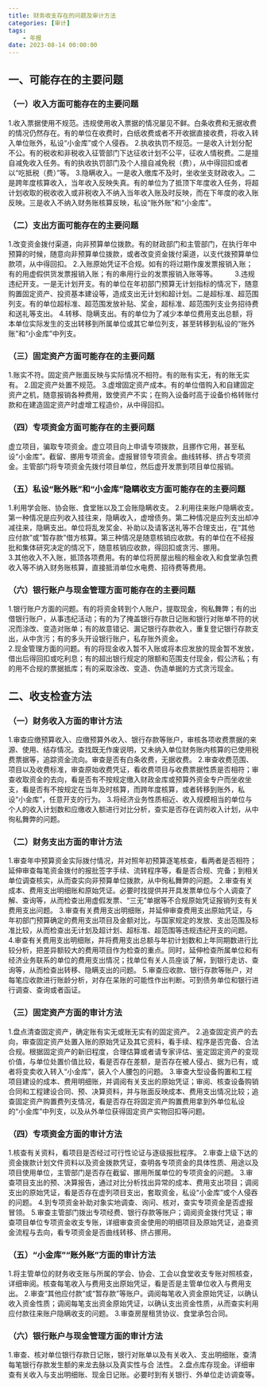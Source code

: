 ```yaml
---
title: 财务收支存在的问题及审计方法
categories: [审计]
tags:
    - 年报
date: 2023-08-14 00:00:00
---
```

## 一、可能存在的主要问题
### （一）收入方面可能存在的主要问题 
1.收入票据使用不规范。违规使用收入票据的情况屡见不鲜。白条收费和无据收费的情况仍然存在。有的单位在收费时，白纸收费或者不开收据直接收费，将收入转入单位账外，私设“小金库”或个人侵吞。
2.执收执罚不规范。一是收入计划分配不公。有的税收和非税收入征管部门下达征收计划不公平，征收人情税费。二是擅自减免收入任务。有的执收执罚部门及个人擅自减免税（费），从中得回扣或者以“吃抵税（费）”等。 
3.隐瞒收入。一是收入缴库不及时，坐收坐支财政收入。二是跨年度核算收入，当年收入反映失真。有的单位为了抵顶下年度收入任务，将超计划收取的税收收入或非税收入不纳入当年收入账及时反映，而在下年度的收入账反映。三是收入不纳入财务账核算反映，私设“账外账”和“小金库”。
### （二）支出方面可能存在的主要问题 
1.改变资金拨付渠道，向非预算单位拨款。有的财政部门和主管部门，在执行年中预算的时候，随意向非预算单位拨款，或者改变资金拨付渠道，以支代拨预算单位款项，从中得回扣。
2.入账原始凭证不合规。如有的将过期作废发票报销入账；有的用虚假供货发票报销入账；有的串用行业的发票报销入账等等。 　　
3.违规违纪开支。一是无计划开支。有的单位在年初部门预算无计划指标的情况下，随意购置固定资产、投资基本建设等，造成支出无计划和超计划。二是超标准、超范围列支。有的单位超标准、超范围发放补贴、奖金，超标准、超范围列支业务招待费和送礼等支出。
4.转移、隐瞒支出。有的单位为了减少本单位费用支出总额，将本单位实际发生的支出转移到所属单位或其它单位列支，甚至转移到私设的“账外账”和“小金库”中列支。
### （三）固定资产方面可能存在的主要问题
1.账实不符。固定资产账面反映与实际情况不相符。有的账有实无，有的账无实有。
2.固定资产处置不规范。
3.虚增固定资产成本。有的单位借购入和自建固定资产之机，随意报销各种费用，致使资产不实；在购入设备时高于设备价格转账付款和在建造固定资产时虚增工程造价，从中得回扣。
### （四）专项资金方面可能存在的主要问题
虚立项目，骗取专项资金。虚立项目向上申请专项拨款，且挪作它用，甚至私设“小金库”。截留、挪用专项资金。虚报冒领专项资金。曲线转移、挤占专项资金。主管部门将专项资金先拨付项目单位，然后虚开发票到项目单位报销。
### （五）私设“账外账”和“小金库”隐瞒收支方面可能存在的主要问题
1.利用学会账、协会账、食堂账以及工会账隐瞒收支。
2.利用往来账户隐瞒收支。第一种情况是应列收入挂往来，隐瞒收入，虚增债务。第二种情况是应列支出却冲减往来，隐瞒支出。单位将乱发奖金、补助以及请客送礼等不合理支出，在“其他应付款”或“暂存款”借方核算。第三种情况是随意核销应收款。有的单位在不经报批和集体研究决定的情况下，随意核销应收款，得回扣或贪污、挪用。  
3.其他收入不入账，抵顶各项费用。有的单位将房屋出租的租金收入和食堂承包费收入等不纳入财务账核算，直接抵消单位水电费、招待费等费用。
### （六）银行账户与现金管理方面可能存在的主要问题
1.银行账户方面的问题。有的将资金转到个人账户，提取现金，徇私舞弊；有的出借银行账户，从事违纪活动；有的为了掩盖银行存款日记账和银行对账单不符的状况而涂改、变造对账单；有的故意错记、漏记银行存款收入，重复登记银行存款支出，从中贪污；有的多头开设银行账户，私存账外资金。  
2.现金管理方面的问题。有的将现金收入暂不入账或将本应发放的现金暂不发放，借出后得回扣或吃利息；有的超出银行规定的限额和范围支付现金，假公济私；有的用不合规的票据抵库；有的采取涂改、变造、伪造单据的方式贪污现金。
## 二、收支检查方法
### （一）财务收入方面的审计方法
1.审查应缴预算收入、应缴预算外收入、银行存款等账户，审核各项收费票据的来源、使用、结存情况。查找既无作废说明，又未纳入单位财务账内核算的已使用税费票据等，追踪资金流向。审查是否有白条收费，无据收费。
2.审查收费范围、项目以及收费标准，审查原始收费凭证，看收费项目与收费票据性质是否相符；审查收取资金的去向，看是否有不按规定缴入财政金库或预算外资金专户而坐收坐支，看是否有不按规定在当年及时核算，而跨年度核算，或者转移到账外，私设“小金库”，任意开支的行为。
3.将经济业务性质相近、收入规模相当的单位与个人的收入计划数和应缴收入额进行对比分析，查实是否存在调剂收入计划，从中徇私舞弊的问题。
### （二）财务支出方面的审计方法
1.审查年中预算资金实际拨付情况，并对照年初预算逐笔核查，看两者是否相符；延伸审查每笔资金拨付的报批签字手续、流转程序等，看是否合规、完备；到相关单位调查核实，从而查实向非预算单位拨款，从中徇私舞弊的问题。
2.审查有关成本、费用支出明细账和原始凭证。必要时找提供并开具发票单位与个人调查了解、查询等，从而检查出用虚假发票、“三无”单据等不合规原始凭证报销列支有关费用支出问题。
3.审查有关费用支出明细账，并延伸审查费用支出原始凭证，与年初部门预算确定的费用支出项目及金额对比，与国家规定的发放、支出范围及标准比较，从而检查出无计划及超计划、超标准、超范围等违规违纪开支的问题。
4.审查有关费用支出明细账，并将费用支出总额与年初计划数和上年同期数进行比较分析，把差异额较大的费用项目作为检查的重点。同时，延伸检查所属单位和有经济业务联系的单位的费用支出情况；找单位有关人员座谈了解，到银行走访、查询等，从而检查出转移、隐瞒支出的问题。
5.审查应收款、银行存款等账户，对每笔应收款进行账龄分析，对存在呆账的可能性作出判断。可到债务单位和银行进行调查、查询或者函证。
### （三）固定资产方面的审计方法
1.盘点清查固定资产，确定账有实无或账无实有的固定资产。
2.追查固定资产的去向，审查固定资产处置入账的原始凭证及其它资料，看手续、程序是否完备、合法合规。根据固定资产的新旧程度，合理估算或者请专家评估、鉴定固定资产的变现价值，与单位处置价值比较，看是否存在差额，是否存在被人侵占、据为已有，或者将变卖收入转入“小金库”，装入个人腰包的问题。
3.审查大型设备购置和工程项目建设的成本、费用明细账，并调阅有关支出的原始凭证；审阅、核查设备购销合同和工程建设合同、预、决算资料，并与账面反映成本、费用支出情况比较；追查固定资产购置费列支情况，看是否存在将固定资产购置费用拿到外单位私设的“小金库”中列支，以及从外单位获得固定资产实物回扣等问题。  
### （四）专项资金方面的审计方法
1.核查有关资料，看项目是否经过可行性论证与逐级报批程序。
2.审查上级下达的资金拨款计划文件资料以及资金拨款凭证，查明各专项资金的具体性质、用途以及项目使用单位，主管部门是否存在截留、挪用所属单位的专项资金的问题。
3.审查项目支出的预、决算报告，通过对比分析找出异常的成本、费用支出项目；调阅支出的原始凭证，看是否存在虚列项目支出，套取资金，私设“小金库”或个人侵吞的问题。
4.到专项资金补助对象实地调查、询问、核对，查实专项资金是否虚报冒领。
5.审查主管部门拨出专项经费、银行存款等账户；调阅资金拨付凭证；审查项目单位专项资金收支专账，详细审查资金使用的明细项目及原始凭证，追查资金流程与去向，看专项资金是否曲线转移、挤占挪用。  
### （五）“小金库”“账外账”方面的审计方法
1.将主管单位的财务收支账与所属的学会、协会、工会以食堂收支专账对照核查，详细审阅。核查每笔收入与费用支出原始凭证，看是否是主管单位收入与费用支出。
2.审查“其他应付款”或“暂存款”等账户。调阅每笔收入资金原始凭证，以确认收入资金性质；调阅每笔支出资金原始凭证，以确认支出资金性质，从而查实利用应付款往来账户隐瞒收支的问题。
3.审查房屋租赁协议、食堂承包合同。
### （六）银行账户与现金管理方面的审计方法
1.审查、核对单位银行存款日记账，银行对账单以及有关收入、支出明细账，查清每笔银行存款发生额的来龙去脉以及真实性与合 法性。
2.盘点库存现金。详细审查有关收入与支出明细账、现金日记账。必要时到有关银行、外单位走访调查等。